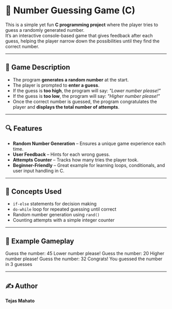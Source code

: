 # 🎯 Number Guessing Game (C)

This is a simple yet fun **C programming project** where the player tries to guess a randomly generated number.  
It’s an interactive console-based game that gives feedback after each guess, helping the player narrow down the possibilities until they find the correct number.

---

## 📜 Game Description
- The program **generates a random number** at the start.
- The player is prompted to **enter a guess**.
- If the guess is **too high**, the program will say: *"Lower number please!"*
- If the guess is **too low**, the program will say: *"Higher number please!"*
- Once the correct number is guessed, the program congratulates the player and **displays the total number of attempts**.

---

## 🔍 Features
- **Random Number Generation** – Ensures a unique game experience each time.
- **User Feedback** – Hints for each wrong guess.
- **Attempts Counter** – Tracks how many tries the player took.
- **Beginner-Friendly** – Great example for learning loops, conditionals, and user input handling in C.

---

## 🧠 Concepts Used
- `if-else` statements for decision making
- `do-while` loop for repeated guessing until correct
- Random number generation using `rand()`
- Counting attempts with a simple integer counter

---

## 📌 Example Gameplay
Guess the number: 45
Lower number please!
Guess the number: 20
Higher number please!
Guess the number: 32
Congrats!
You guessed the number in 3 guesses


---

## ✍️ Author
**Tejas Mahato**

